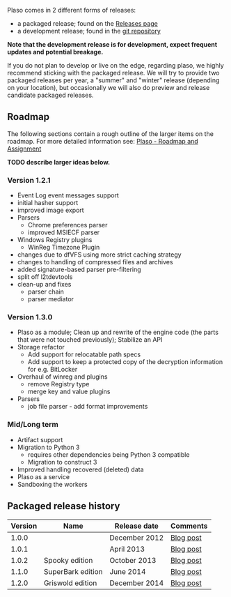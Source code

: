 Plaso comes in 2 different forms of releases:

* a packaged release; found on the [Releases page](https://github.com/log2timeline/plaso/releases)
* a development release; found in the [git repository](https://github.com/log2timeline/plaso)

**Note that the development release is for development, expect frequent updates and potential breakage.**

If you do not plan to develop or live on the edge, regarding plaso, we highly recommend sticking with the packaged release. We will try to provide two packaged releases per year, a "summer" and "winter" release (depending on your location), but occasionally we will also do preview and release candidate packaged releases.

## Roadmap
The following sections contain a rough outline of the larger items on the roadmap. For more detailed information see: [Plaso - Roadmap and Assignment](http://goo.gl/cRjA7y)

**TODO describe larger ideas below.**

### Version 1.2.1

* Event Log event messages support
* initial hasher support
* improved image export
* Parsers
  * Chrome preferences parser
  * improved MSIECF parser
* Windows Registry plugins
  * WinReg Timezone Plugin
* changes due to dfVFS using more strict caching strategy
* changes to handling of compressed files and archives
* added signature-based parser pre-filtering
* split off l2tdevtools
* clean-up and fixes
  * parser chain
  * parser mediator

### Version 1.3.0

* Plaso as a module; Clean up and rewrite of the engine code (the parts that were not touched previously); Stabilize an API
* Storage refactor
  * Add support for relocatable path specs
  * Add support to keep a protected copy of the decryption information for e.g. BitLocker
* Overhaul of winreg and plugins
  * remove Registry type
  * merge key and value plugins
* Parsers
  * job file parser - add format improvements

### Mid/Long term

* Artifact support
* Migration to Python 3
  * requires other dependencies being Python 3 compatible
  * Migration to construct 3
* Improved handling recovered (deleted) data
* Plaso as a service
* Sandboxing the workers

## Packaged release history
Version | Name | Release date | Comments
--- | --- | --- | ---
1.0.0 | | December 2012 | [Blog post](http://blog.kiddaland.net/2012/12/first-alpha-release-of-log2timeline.html)
1.0.1 | | April 2013 | [Blog post](http://blog.kiddaland.net/2013/04/flowers-blossoming-trees-and-new-plaso.html)
1.0.2 | Spooky edition | October 2013 | [Blog post](http://blog.kiddaland.net/2013/10/halloween-brings-with-it-riding-witches.html)
1.1.0 | SuperBark edition | June 2014 | [Blog post](http://blog.kiddaland.net/2014/06/what-is-one-to-say-about-june-time-of.html)
1.2.0 | Griswold edition | December 2014 | [Blog post](http://blog.kiddaland.net/2014/12/hey-kids-i-heard-on-news-that-airline.html)